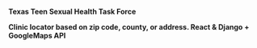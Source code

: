 **Texas Teen Sexual Health Task Force**

**Clinic locator based on zip code, county, or address. React & Django + GoogleMaps API**


